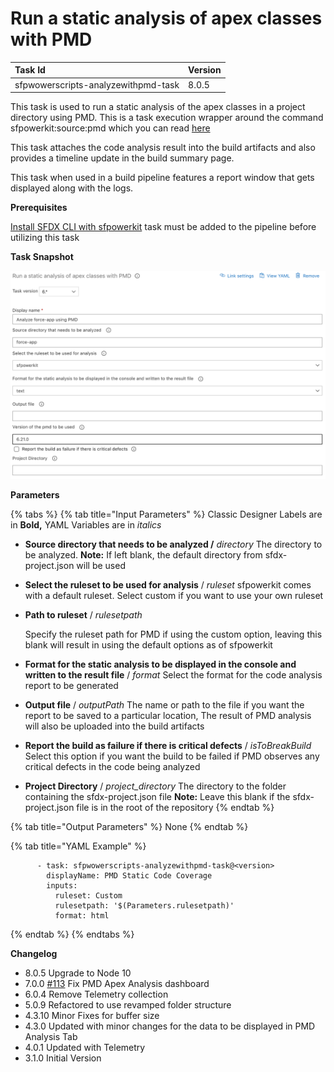# Run a static analysis of apex classes with PMD

| Task Id | Version |
| :--- | :--- |
| sfpwowerscripts-analyzewithpmd-task | 8.0.5 |

This task is used to run a static analysis of the apex classes in a project directory using PMD. This is a task execution wrapper around the command sfpowerkit:source:pmd which you can read [here](https://github.com/Accenture/sfpowerkit)

This task attaches the code analysis result into the build artifacts and also provides a timeline update in the build summary page.

This task when used in a build pipeline features a report window that gets displayed along with the logs.

**Prerequisites**

[Install SFDX CLI with sfpowerkit](../utility-tasks/install-sfdx-cli-with-sfpowerkit.md) task must be added to the pipeline before utilizing this task

**Task Snapshot**

![](../../../.gitbook/assets/static-analysis-apex-with-pmd.png)

**Parameters**

{% tabs %}
{% tab title="Input Parameters" %}
Classic Designer Labels are in **Bold,** YAML Variables are in _italics_

* **Source directory that needs to be analyzed /** _directory_ The directory to be analyzed.  **Note:** If left blank, the default directory from sfdx-project.json will be used  
* **Select the ruleset to be used for analysis** / _ruleset_ sfpowerkit comes with a default ruleset. Select custom if you want to use your own ruleset 
* **Path to ruleset** / _rulesetpath_  

  Specify the ruleset path for PMD if using the custom option, leaving this blank will result in using the default options as of sfpowerkit

* **Format for the static analysis to be displayed in the console and written to the result file** / _format_ Select the format for the code analysis report to be generated  
* **Output file** / _outputPath_ The name or path to the file if you want the report to be saved to a particular location,  The result of PMD analysis will also be uploaded into the build artifacts 
* **Report the build as failure if there is critical defects** / _isToBreakBuild_ Select this option if you want the build to be failed if PMD observes any critical defects in the code being analyzed 
* **Project Directory** / _project\_directory_ The directory to the folder containing the sfdx-project.json file **Note:** Leave this blank if the sfdx-project.json file is in the root of the repository 
{% endtab %}

{% tab title="Output Parameters" %}
None
{% endtab %}

{% tab title="YAML Example" %}
```text
      - task: sfpwowerscripts-analyzewithpmd-task@<version>
        displayName: PMD Static Code Coverage
        inputs:
          ruleset: Custom
          rulesetpath: '$(Parameters.rulesetpath)'
          format: html
```
{% endtab %}
{% endtabs %}

**Changelog**

* 8.0.5 Upgrade to Node 10
* 7.0.0 [\#113](https://github.com/Accenture/sfpowerscripts/pull/113) Fix PMD Apex Analysis dashboard
* 6.0.4 Remove Telemetry collection
* 5.0.9 Refactored to use revamped folder structure
* 4.3.10 Minor Fixes for buffer size
* 4.3.0 Updated with minor changes for the data to be displayed in PMD Analysis Tab
* 4.0.1 Updated with Telemetry
* 3.1.0 Initial Version

